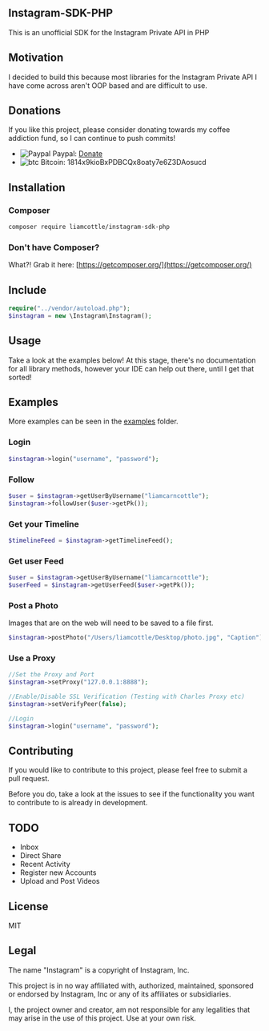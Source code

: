 ## Instagram-SDK-PHP

This is an unofficial SDK for the Instagram Private API in PHP

## Motivation

I decided to build this because most libraries for the Instagram Private API I have come across aren't OOP based and are difficult to use.

## Donations

If you like this project, please consider donating towards my coffee addiction fund, so I can continue to push commits!

- ![Paypal](https://raw.githubusercontent.com/reek/anti-adblock-killer/gh-pages/images/paypal.png) Paypal: [Donate](https://www.paypal.com/cgi-bin/webscr?cmd=_s-xclick&hosted_button_id=JMMKQZYBM2SA8)
- ![btc](https://camo.githubusercontent.com/4bc31b03fc4026aa2f14e09c25c09b81e06d5e71/687474703a2f2f7777772e6d6f6e747265616c626974636f696e2e636f6d2f696d672f66617669636f6e2e69636f) Bitcoin: 1814x9kioBxPDBCQx8oaty7e6Z3DAosucd


## Installation

### Composer

```sh
composer require liamcottle/instagram-sdk-php
```

### Don't have Composer?

What?! Grab it here: [https://getcomposer.org/](https://getcomposer.org/)

## Include

```php
require("../vendor/autoload.php");
$instagram = new \Instagram\Instagram();
```

## Usage

Take a look at the examples below! At this stage, there's no documentation for all library methods, however your IDE can help out there, until I get that sorted!

## Examples

More examples can be seen in the [examples](./examples) folder.

### Login

```php
$instagram->login("username", "password");
```

### Follow

```php
$user = $instagram->getUserByUsername("liamcarncottle");
$instagram->followUser($user->getPk());
```

### Get your Timeline

```php
$timelineFeed = $instagram->getTimelineFeed();
```

### Get user Feed

```php
$user = $instagram->getUserByUsername("liamcarncottle");
$userFeed = $instagram->getUserFeed($user->getPk());
```

### Post a Photo

Images that are on the web will need to be saved to a file first.

```php
$instagram->postPhoto("/Users/liamcottle/Desktop/photo.jpg", "Caption");
```

### Use a Proxy

```php
//Set the Proxy and Port
$instagram->setProxy("127.0.0.1:8888");

//Enable/Disable SSL Verification (Testing with Charles Proxy etc)
$instagram->setVerifyPeer(false);

//Login
$instagram->login("username", "password");
```

## Contributing

If you would like to contribute to this project, please feel free to submit a pull request.

Before you do, take a look at the issues to see if the functionality you want to contribute to is already in development.

## TODO

- Inbox
- Direct Share
- Recent Activity
- Register new Accounts
- Upload and Post Videos

## License

MIT

## Legal

The name "Instagram" is a copyright of Instagram, Inc.

This project is in no way affiliated with, authorized, maintained, sponsored or endorsed by Instagram, Inc or any of its affiliates or subsidiaries.

I, the project owner and creator, am not responsible for any legalities that may arise in the use of this project. Use at your own risk.